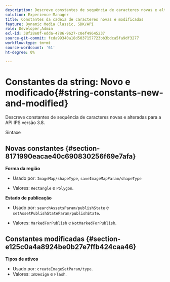 ```yaml
---
description: Descreve constantes de sequência de caracteres novas e alteradas para a API IPS versão 3.8.
solution: Experience Manager
title: Constantes da cadeia de caracteres novas e modificadas
feature: Dynamic Media Classic, SDK/API
role: Developer,Admin
exl-id: 38f28e0f-edda-4786-9627-c0ef49645237
source-git-commit: fcda99340a18d5037157723bb3bdca5fa9df3277
workflow-type: tm+mt
source-wordcount: '61'
ht-degree: 0%

---
```


# Constantes da string: Novo e modificado{#string-constants-new-and-modified}

Descreve constantes de sequência de caracteres novas e alteradas para a API IPS versão 3.8.

Sintaxe

## Novas constantes {#section-8171990eacae40c690830256f69e7afa}

**Forma da região**

* Usado por: `ImageMap/shapeType`, `saveImageMapParam/shapeType`

* Valores: `Rectangle` e `Polygon`.

**Estado de publicação**

* Usado por: `searchAssetsParam/publishState` e `setAssetPublishStateParam/publishState`.

* Valores: `MarkedForPublish` e `NotMarkedForPublish`.

## Constantes modificadas {#section-e125c0a4a8924be0b27e7ffb424caa46}

**Tipos de ativos**

* Usado por: `createImageSetParam/type`.
* Valores: `InDesign` e `Flash`.
